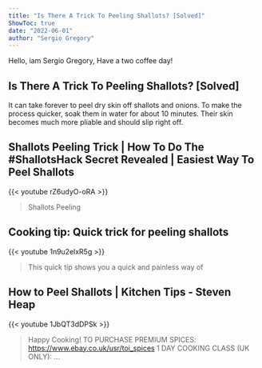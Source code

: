```yaml
---
title: "Is There A Trick To Peeling Shallots? [Solved]"
ShowToc: true 
date: "2022-06-01"
author: "Sergio Gregory" 
---
```


Hello, iam Sergio Gregory, Have a two coffee day!
## Is There A Trick To Peeling Shallots? [Solved]
It can take forever to peel dry skin off shallots and onions. To make the process quicker, soak them in water for about 10 minutes. Their skin becomes much more pliable and should slip right off.

## Shallots Peeling Trick | How To Do The #ShallotsHack Secret Revealed | Easiest Way To Peel Shallots
{{< youtube rZ6udyO-oRA >}}
>Shallots Peeling 

## Cooking tip: Quick trick for peeling shallots
{{< youtube 1n9u2elxR5g >}}
>This quick tip shows you a quick and painless way of 

## How to Peel Shallots | Kitchen Tips - Steven Heap
{{< youtube 1JbQT3dDPSk >}}
>Happy Cooking! TO PURCHASE PREMIUM SPICES: https://www.ebay.co.uk/usr/toi_spices 1 DAY COOKING CLASS (UK ONLY): ...

